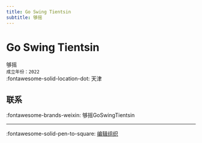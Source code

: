 ```yaml
---
title: Go Swing Tientsin
subtitle: 够摇
---
```


# Go Swing Tientsin

够摇  
`成立年份：2022`  
:fontawesome-solid-location-dot: 天津  


## 联系

:fontawesome-brands-weixin: 够摇GoSwingTientsin  

---

:fontawesome-solid-pen-to-square: [编辑组织](https://github.com/swingdance/orgs/issues/new?assignees=&labels=update+org&projects=&template=03-update_entity.yml&title=Update%20Org%3A%20zh_CN%20%E2%80%A2%20Go%20Swing%20Tientsin&region=zh_CN&id=go-swing-tientsin&name=Go%20Swing%20Tientsin)
